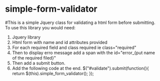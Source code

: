 # simple-form-validator
#This is a simple Jquery class for validating a html form before submitting.
To use this library you would need: 
1. Jquery library 
2. Html form with name and id attributes provided
3. For each required field and class required ie class="required" 
4. Then to display erro message add a span with the id="error_{put name of the required filed}"
5. Then add a submit button. 
6. Add the following code at the end.
$("#validate").submit(function(){
	return $(this).simple_form_validator();
});


